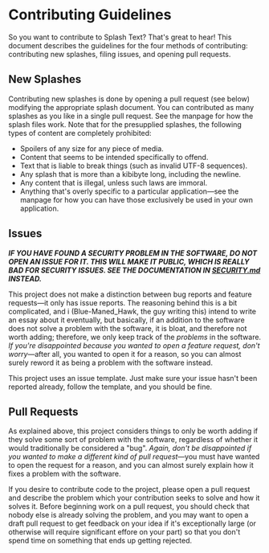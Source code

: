 # Contributing Guidelines

So you want to contribute to Splash Text?  That's great to hear!  This document describes the guidelines for the four methods of contributing:  contributing new splashes, filing issues, and opening pull requests.

## New Splashes

Contributing new splashes is done by opening a pull request (see below) modifying the appropriate splash document.  You can contributed as many splashes as you like in a single pull request.  See the manpage for how the splash files work.  Note that for the presupplied splashes, the following types of content are completely prohibited:

- Spoilers of any size for any piece of media.
- Content that seems to be intended specifically to offend.
- Text that is liable to break things (such as invalid UTF-8 sequences).
- Any splash that is more than a kibibyte long, including the newline.
- Any content that is illegal, unless such laws are immoral.
- Anything that's overly specific to a particular application—see the manpage for how you can have those exclusively be used in your own application.

## Issues

_**IF YOU HAVE FOUND A SECURITY PROBLEM IN THE SOFTWARE, DO NOT OPEN AN ISSUE FOR IT.  THIS WILL MAKE IT PUBLIC, WHICH IS REALLY BAD FOR SECURITY ISSUES.  SEE THE DOCUMENTATION IN [SECURITY.md](./SECURITY.md) INSTEAD.**_

This project does not make a distinction between bug reports and feature requests—it only has issue reports.  The reasoning behind this is a bit complicated, and i (Blue-Maned\_Hawk, the guy writing this) intend to write an essay about it eventually, but basically, if an addition to the software does not solve a problem with the software, it is bloat, and therefore not worth adding; therefore, we only keep track of the _problems_ in the software.  _If you're disappointed because you wanted to open a feature request, don't worry_—after all, you wanted to open it for a reason, so you can almost surely reword it as being a problem with the software instead.

This project uses an issue template.  Just make sure your issue hasn't been reported already, follow the template, and you should be fine.

## Pull Requests

As explained above, this project considers things to only be worth adding if they solve some sort of problem with the software, regardless of whether it would traditionally be considered a "bug".  _Again, don't be disappointed if you wanted to make a different kind of pull request_—you must have wanted to open the request for a reason, and you can almost surely explain how it fixes a problem with the software.

If you desire to contribute code to the project, please open a pull request and describe the problem which your contribution seeks to solve and how it solves it.  Before beginning work on a pull request, you should check that nobody else is already solving the problem, and you may want to open a draft pull request to get feedback on your idea if it's exceptionally large (or otherwise will require significant effore on your part) so that you don't spend time on something that ends up getting rejected.
